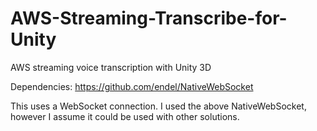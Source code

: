 # AWS-Streaming-Transcribe-for-Unity
AWS streaming voice transcription with Unity 3D

Dependencies:
  https://github.com/endel/NativeWebSocket
  
  
This uses a WebSocket connection. I used the above NativeWebSocket, however I assume it could be used with other solutions.

